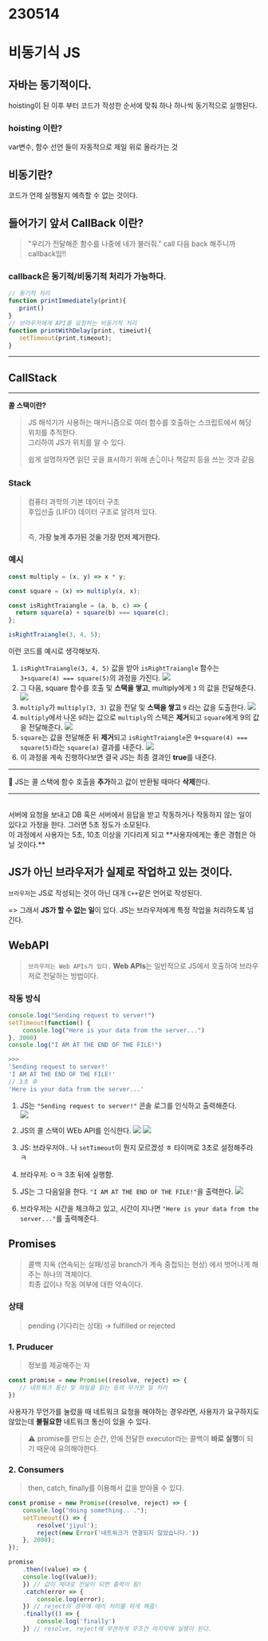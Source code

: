 # 230514

# 비동기식 JS
## 자바는 동기적이다.
hoisting이 된 이후 부터 코드가 작성한 순서에 맞춰 하나 하나씩 동기적으로 실행된다.
### hoisting 이란?
var변수, 함수 선언 들이 자동적으로 제일 위로 올라가는 것
## 비동기란?
코드가 언제 실행될지 예측할 수 없는 것이다.

## 들어가기 앞서 CallBack 이란?
> "우리가 전달해준 함수를 나중에 네가 불러줘." call 다음 back 해주니까 callback임!!

### callback은 동기적/비동기적 처리가 가능하다.
```js
// 동기적 처리
function printImmediately(print){
   print()
} 
// 브라우저에게 API를 요청하는 비동기적 처리
function printWithDelay(print, timeiut){
   setTimeout(print,timeout);
}
```
<hr>

## CallStack
 

---

**콜 스택이란?**

> JS 해석기가 사용하는 매커니즘으로 여러 함수를 호출하는 스크립트에서 해당 위치를 추적한다.
> <br> 그리하여 JS가 위치를 알 수 있다.
>
> 쉽게 설명하자면 읽던 곳을 표시하기 위해 손👆이나 책갈피 등을 쓰는 것과 같음

### Stack

> 컴퓨터 과학의 기본 데이터 구조
> <br> 후입선출 (LIFO) 데이터 구조로 알려져 있다.
>
> <br> 즉, **가장 늦게 추가된 것을 가장 먼저 제거한다.**

### 예시

```js
const multiply = (x, y) => x * y;

const square = (x) => multiply(x, x);

const isRightTraiangle = (a, b, c) => {
  return square(a) + square(b) === square(c);
};

isRightTraiangle(3, 4, 5);
```

이런 코드를 예시로 생각해보자.

1. `isRightTraiangle(3, 4, 5)` 값을 받아 `isRightTraiangle` 함수는 `3+square(4) === square(5)`의 과정을 가진다.
   ![](images/2023-05-14-17-41-03.png)
2. 그 다음, square 함수를 호출 및 **스택을 쌓고**, multiply에게 `3` 의 값을 전달해준다.
   ![](images/2023-05-14-17-42-19.png)
3. `multiply`가 `multiply(3, 3)` 값을 전달 및 **스택을 쌓고** `9` 라는 값을 도출한다.
   ![](images/2023-05-14-17-43-32.png)
4. `multiply`에서 나온 `9`라는 값으로 `multiply`의 스택은 **제거**되고 `square`에게 9의 값을 전달해준다.
   ![](images/2023-05-14-17-44-31.png)
5. `square`는 값을 전달해준 뒤 **제거**되고 `isRightTraiangle`은 `9+square(4) === square(5)`라는 `square(a)` 결과를 내준다.
   ![](images/2023-05-14-17-45-50.png)
6. 이 과정을 계속 진행하다보면 결국 JS는 최종 결과인 **true**를 내준다.

---

🌻 JS는 콜 스택에 함수 호출을 **추가**하고 값이 반환될 때마다 **삭제**한다.

<hr>
<br>
서버에 요청을 보내고 DB 혹은 서버에서 응답을 받고 작동하거나 작동하지 않는 일이 있다고 가정을 한다. 그러면 5초 정도가 소모된다.
<br> 이 과정에서 사용자는 5초, 10초 이상을 기다리게 되고 **사용자에게는 좋은 경험은 아닐 것이다.**

## JS가 아닌 브라우저가 실제로 작업하고 있는 것이다.

`브라우저`는 JS로 작성되는 것이 아닌 대개 `C++`같은 언어로 작성된다.

=> 그래서 **JS가 할 수 없는 일**이 있다. JS는 브라우저에게 특정 작업을 처리하도록 넘긴다.

## WebAPI

> `브라우저는 Web APIs가 있다.` **Web APIs**는 일반적으로 JS에서 호출하여 브라우저로 전달하는 방법이다.

### 작동 방식

```js
console.log("Sending request to server!")
setTimeout(function() {
    console.log("Here is your data from the server...")
}, 3000)
console.log("I AM AT THE END OF THE FILE!")

>>> 
'Sending request to server!'
'I AM AT THE END OF THE FILE!'
// 3초 후
'Here is your data from the server...'
```

1. JS는 `"Sending request to server!"` 콘솔 로그를 인식하고 출력해준다.<br>
![](images/2023-05-14-18-23-06.png) 

2. JS의 콜 스택이 WEb API를 인식한다. 
![](images/2023-05-14-18-32-41.png)
![](images/2023-05-14-18-33-00.png)
3. JS: 브라우저야.. 나 `setTimeout`이 뭔지 모르겠성 ㅎ 타이머로 3초로 설정해주라 ㅋ 

4. 브라우저: ㅇㅋ 3초 뒤에 실행함. 

5. JS는 그 다음일을 한다. `"I AM AT THE END OF THE FILE!"`을 출력한다.
![](images/2023-05-14-18-33-34.png)

6. 브라우저는 시간을 체크하고 있고, 시간이 지나면 `"Here is your data from the server..."`를 출력해준다.

## Promises
> 콜백 지옥 (연속되는 실패/성공 branch가 계속 중첩되는 현상) 에서 벗어나게 해주는 하나의 객체이다.
> <br> 최종 값이나 작동 여부에 대한 약속이다.

### 상태
> pending (기다리는 상태) -> fulfilled or rejected

### 1. Pruducer
> 정보를 제공해주는 자

```js
const promise = new Promise((resolve, reject) => {
   // 네트워크 통신 및 파일을 읽는 등의 무거운 일 처리
})
```
사용자가 무언가를 눌렀을 때 네트워크 요청을 해야하는 경우라면, 사용자가 요구하지도 않았는데 **불필요한** 네트워크 통신이 있을 수 있다.

> ⚠️ promise를 만드는 순간, 안에 전달한 executor라는 콜백이 **바로 실행**이 되기 때문에 유의해야한다.
### 2. Consumers
> then, catch, finally를 이용해서 값을 받아올 수 있다.
```js
const promise = new Promise((resolve, reject) => {
    console.log("doing something.. .");
    setTimeout(() => {
        resolve('jiyul');
        reject(new Error('네트워크가 연결되지 않았습니다.'))
    }, 2000);
});
```
```js
promise
    .then((value) => {
    console.log((value));
    }) // 값이 제대로 전달이 되면 출력이 됨!
    .catch(error => {
        console.log(error);
    }) // reject의 경우에 에러 처리를 하게 해줌!
    .finally(() => {
        console.log('finally')
    }) // resolve, reject에 무관하게 무조건 마지막에 실행이 된다.
```



```js

```

```js

```
